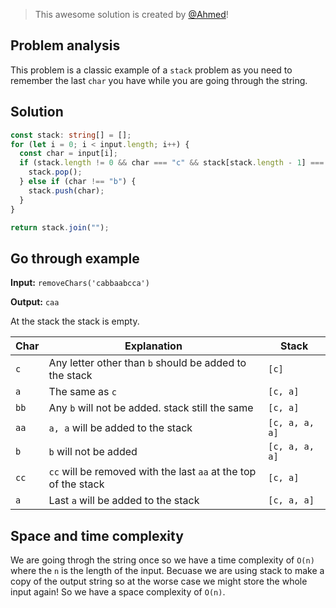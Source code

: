> This awesome solution is created by [@Ahmed](https://github.com/AhmedIbrahim336)!

## Problem analysis

This problem is a classic example of a `stack` problem as you need to remember the last `char` you have while you are going through the string.

## Solution

```ts
const stack: string[] = [];
for (let i = 0; i < input.length; i++) {
  const char = input[i];
  if (stack.length != 0 && char === "c" && stack[stack.length - 1] === "a") {
    stack.pop();
  } else if (char !== "b") {
    stack.push(char);
  }
}

return stack.join("");
```

## Go through example

**Input:** `removeChars('cabbaabcca')`

**Output:** `caa`

At the stack the stack is empty.

| Char | Explanation                                                     | Stack          |
| ---- | --------------------------------------------------------------- | -------------- |
| `c`  | Any letter other than `b` should be added to the stack          | `[c]`          |
| `a`  | The same as `c`                                                 | `[c, a]`       |
| `bb` | Any `b` will not be added. stack still the same                 | `[c, a]`       |
| `aa` | `a, a` will be added to the stack                               | `[c, a, a, a]` |
| `b`  | `b` will not be added                                           | `[c, a, a, a]` |
| `cc` | `cc` will be removed with the last `aa` at the top of the stack | `[c, a]`       |
| `a`  | Last `a` will be added to the stack                             | `[c, a, a]`    |

## Space and time complexity

We are going throgh the string once so we have a time complexity of `O(n)` where the `n` is the length of the input.
Becuase we are using stack to make a copy of the output string so at the worse case we might store the whole input again! So we have a space complexity of `O(n)`.
